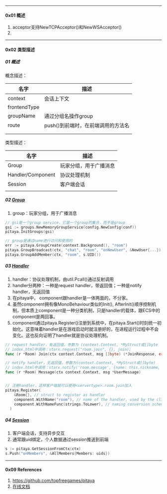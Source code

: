 -----

#### 0x01 概述

1. acceptor支持NewTCPAcceptor()和NewWSAcceptor()
2. 



---

#### 0x02 类型描述



##### 01 概述

概念描述：

| 名字         | 描述                               |
| ------------ | ---------------------------------- |
| context      | 会话上下文                         |
| frontendType |                                    |
| groupName    | 通过分组名操作group                |
| route        | push()到前端时，在前端调用的方法名 |
|              |                                    |
|              |                                    |



类型描述：

| 名字              | 描述                   |
| ----------------- | ---------------------- |
| Group             | 玩家分组，用于广播消息 |
| Handler/Component | 协议处理机制           |
| Session           | 客户端会话             |
|                   |                        |



##### 02 [Group](https://pitaya.readthedocs.io/en/latest/features.html#groups)

1. group：玩家分组，用于广播消息

```go
// gsi是一个group service，它是一个group的集合，而不是group
gsi := groups.NewMemoryGroupService(config.NewConfig(conf))
pitaya.InitGroups(gsi)

// group是通过name进行访问和使用的
err := pitaya.GroupCreate(context.Background(), "room")
pitaya.GroupBroadcast(ctx, "chat", "room", "onNewUser", &NewUser{...})
pitaya.GroupAddMember(ctx, "room", s.UID()) 

```



##### 03 [Handler](https://pitaya.readthedocs.io/en/latest/API.html#handlers)

1. handler：协议处理机制，由util.Pcall()通过反射调用
2. handler分两种：一种是request handler，带返回值；一种是notify handler，无返回值
3. 在pitaya中， component跟handler是一体两面的，不分家。
4. 虽然component拥有像MonoBehaviour类似的Init(), AfterInit()顺序控制机制，但本质上component是一种分类机制，只是handler的载体，跟ECS中的component是两回事。
5. component通过pitaya.Register()注册到系统中，在pitaya.Start()时刻统一初始化。这意味着handler是在游戏启动时就注册好的，在进程运行过程中不会变化。这也反向证明了handler就是协议处理机制。

```go
// request handler，有返回值，参数为 (context.Context, *MyStruct或[]byte
// index.html中调用：starx.request("room.join", {}, join);
func (r *Room) Join(ctx context.Context, msg []byte) (*JoinResponse, error) 

// notify handler，无返回值，参数为(context.Context, *MyStruct或[]byte)
// index.html中调用：starx.notify('room.message', {name: this.nickname, content: this.inputMessage});
func (r *Room) Message(ctx context.Context, msg *UserMessage)


// 注册handler，这样客户端就可以使用<servertype>.room.join加入
pitaya.Register(
    &Room{}, // struct to register as handler
    component.WithName("room"), // name of the handler, used by the clients
    component.WithNameFunc(strings.ToLower), // naming conversion scheme to be used by the clients
  )
```



##### 04 [Session](https://pitaya.readthedocs.io/en/latest/features.html#sessions)

1. 客户端会话，支持异步交互
2. 通常跟uid绑定，个人数据通过session推送到前端



```go
s := pitaya.GetSessionFromCtx(ctx)
s.Push("onMembers", &AllMembers{Members: uids})
```





----

#### 0x09 References

1. https://github.com/topfreegames/pitaya
2. [在线文档](https://pitaya.readthedocs.io/en/latest)
